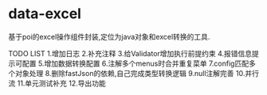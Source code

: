 # data-excel
基于poi的excel操作组件封装,定位为java对象和excel转换的工具.


TODO LIST
1.增加日志
2.补充注释
3.给Validator增加执行前提约束
4.报错信息提示可配置
5.增加数据转换配置
6.注解多个menus时合并重复菜单
7.config匹配多个对象处理
8.删除fastJson的依赖,自己完成类型转换逻辑
9.null注解完善
10.并行流
11.单元测试补充
12.导出功能
